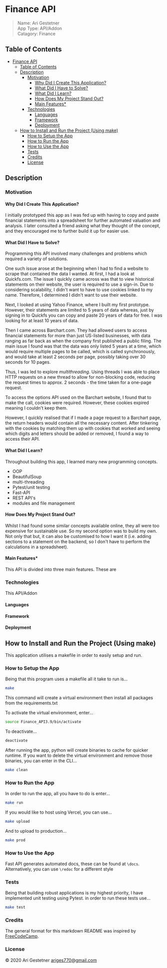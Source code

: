 # Finance API
> Name: Ari Gestetner  
App Type: API/Addon  
Catagory: Finance


## Table of Contents
- [Finance API](#finance-api)
  - [Table of Contents](#table-of-contents)
  - [Description](#description)
    - [Motivation](#motivation)
      - [Why Did I Create This Application?](#why-did-i-create-this-application)
      - [What Did I Have to Solve?](#what-did-i-have-to-solve)
      - [What Did I Learn?](#what-did-i-learn)
      - [How Does My Project Stand Out?](#how-does-my-project-stand-out)
      - [Main Features\*](#main-features)
    - [Technologies](#technologies)
      - [Languages](#languages)
      - [Framework](#framework)
      - [Deployment](#deployment)
  - [How to Install and Run the Project (Using make)](#how-to-install-and-run-the-project-using-make)
    - [How to Setup the App](#how-to-setup-the-app)
    - [How to Run the App](#how-to-run-the-app)
    - [How to Use the App](#how-to-use-the-app)
    - [Tests](#tests)
    - [Credits](#credits)
    - [License](#license)

## Description

### Motivation
#### Why Did I Create This Application?
I initially prototyped this app as I was fed up with having to copy and paste financial statements into a spreadsheet for further automated valuation and analysis. I later consulted a friend asking what they thought of the concept, and they encouraged me to further build it up for easier use.  

#### What Did I Have to Solve?
Programming this API involved many challenges and problems which required a variety of solutions.  

One such issue arose at the beginning when I had to find a website to scrape that contained the data I wanted. 
At first, I had a look at Quickfs.com. The issue I quickly came across was that to view historical statements on their website, the user is required to use a sign-in. Due to considering scalability, I didn't want to have to use cookies linked to my name. Therefore, I determined I didn't want to use their website.

Next, I looked at using Yahoo Finance, where I built my first prototype. However, their statements are limited to 5 years of data whereas, just by signing in to Quickfs you can copy and paste 20 years of data for free. I was looking for at least 10 years of data.

Then I came across Barchart.com. They had allowed users to access financial statements for more than just US-listed businesses, with data ranging as far back as when the company first published a public filing. The main issue I found was that the data was only listed 5 years at a time, which would require multiple pages to be called, which is called synchronously, and would take at least 2 seconds per page, possibly taking over 30 seconds for 10 pages.

Thus, I was led to explore _multithreading_. Using threads I was able to place HTTP requests on a new thread to allow for non-blocking code, reducing the request times to approx. 2 seconds - the time taken for a one-page request.

To access the options API used on the Barchart website, I found that to make the call, cookies were required. However, these cookies expired meaning I couldn't keep them.

However, I quickly realised that if I made a page request to a Barchart page, the return headers would contain all the necessary content. After tinkering with the cookies by matching them up with cookies that worked and seeing which digits and letters should be added or removed, I found a way to access their API.

#### What Did I Learn?
Throughout building this app, I learned many new programming concepts.
- OOP
- BeautifulSoup
- multi-threading
- Pytest/unit testing
- Fast-API
- REST API's
- modules and file management
#### How Does My Project Stand Out?
Whilst I had found some similar concepts available online, they all were too expensive for sustainable use. So my second option was to build my own.
Not only that but, it can also be customised to how I want it (i.e. adding sections to a statement on the backend, so I don't have to perform the calculations in a spreadsheet).
#### Main Features*
This API is divided into three main features.
These are 

### Technologies  
This API/Addon
#### Languages
#### Framework
#### Deployment

## How to Install and Run the Project (Using make)
This application utilises a makefile in order to easily setup and run.

### How to Setup the App
Being that this program uses a makefile all it take to run is...
```Bash
make
```
This command will create a virtual environment then install all packages from the requirements.txt

To activate the virtual environment, enter...
```Bash
source Finance_API3.9/bin/activate
```
To deactivate...
```Bash
deactivate
```
After running the app, python will create binaries to cache for quicker runtime. If you want to delete the virtual environment and remove those binaries, you can enter in the CLI...
```Bash
make clean
```
### How to Run the App
In order to run the app, all you have to do is enter...
```Bash
make run
```
If you would like to host using Vercel, you can use...
```Bash
make upload
```
And to upload to production...
```Bash
make prod
```

### How to Use the App
Fast API generates automated docs, these can be found at `\docs`. Alternatively, you can use `\redoc` for a different style 

### Tests
Being that building robust applications is my highest priority, I have implemented unit testing using Pytest.
in order to run these tests use...
```Bash
make test
```

### Credits
The general format for this markdown README was inspired by [FreeCodeCamp](https://www.freecodecamp.org/news/how-to-write-a-good-readme-file/).

### License 
© 2020 Ari Gestetner <ariges770@gmail.com>
